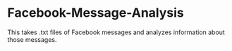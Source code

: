 # Facebook-Message-Analysis

This takes .txt files of Facebook messages and analyzes information about those messages.

